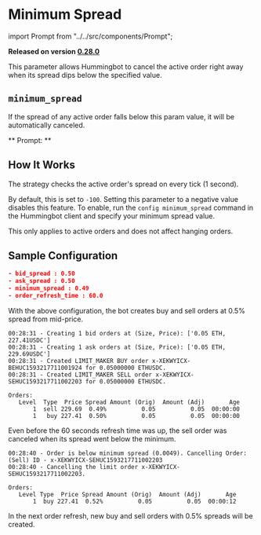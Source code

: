 # Minimum Spread


import Prompt from "../../src/components/Prompt";

**Released on version [0.28.0](/release-notes/0.28.0)**

This parameter allows Hummingbot to cancel the active order right away when its spread dips below the specified value.

## `minimum_spread`

If the spread of any active order falls below this param value, it will be automatically canceled.

** Prompt: **

<Prompt
  prompt="At what minimum spread should the bot automatically cancel orders?"
  response=">>> "
/>

## How It Works

The strategy checks the active order's spread on every tick (1 second).

By default, this is set to `-100`. Setting this parameter to a negative value disables this feature. To enable, run the `config minimum_spread` command in the Hummingbot client and specify your minimum spread value.

This only applies to active orders and does not affect hanging orders.

## Sample Configuration

```json
- bid_spread : 0.50
- ask_spread : 0.50
- minimum_spread : 0.49
- order_refresh_time : 60.0
```

With the above configuration, the bot creates buy and sell orders at 0.5% spread from mid-price.

```
00:28:31 - Creating 1 bid orders at (Size, Price): ['0.05 ETH, 227.41USDC']
00:28:31 - Creating 1 ask orders at (Size, Price): ['0.05 ETH, 229.69USDC']
00:28:31 - Created LIMIT_MAKER BUY order x-XEKWYICX-BEHUC1593217711001924 for 0.05000000 ETHUSDC.
00:28:31 - Created LIMIT_MAKER SELL order x-XEKWYICX-SEHUC1593217711002203 for 0.05000000 ETHUSDC.
```

```
Orders:
   Level  Type  Price Spread Amount (Orig)  Amount (Adj)       Age
       1  sell 229.69  0.49%          0.05          0.05  00:00:00
       1   buy 227.41  0.50%          0.05          0.05  00:00:00
```

Even before the 60 seconds refresh time was up, the sell order was canceled when its spread went below the minimum.

```
00:28:40 - Order is below minimum spread (0.0049). Cancelling Order: (Sell) ID - x-XEKWYICX-SEHUC1593217711002203
00:28:40 - Cancelling the limit order x-XEKWYICX-SEHUC1593217711002203.
```

```
Orders:
   Level Type  Price Spread Amount (Orig)  Amount (Adj)       Age
       1  buy 227.41  0.52%          0.05          0.05  00:00:12
```

In the next order refresh, new buy and sell orders with 0.5% spreads will be created.
